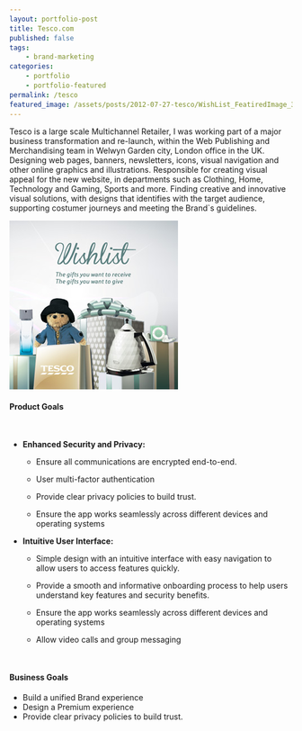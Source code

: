 ```yaml
---
layout: portfolio-post
title: Tesco.com
published: false
tags: 
    - brand-marketing
categories:
    - portfolio
    - portfolio-featured
permalink: /tesco
featured_image: /assets/posts/2012-07-27-tesco/WishList_FeatiredImage_300X300px.jpg
---
```

Tesco is a large scale Multichannel Retailer, I was working part of a major business transformation and re-launch, within the Web Publishing and Merchandising team in Welwyn Garden city, London office in the UK. Designing web pages, banners, newsletters, icons, visual navigation and other online graphics and illustrations. Responsible for creating visual appeal for the new website, in departments such as Clothing, Home, Technology and Gaming, Sports and more. Finding creative and innovative visual solutions, with designs that identifies with the target audience, supporting costumer journeys and meeting the Brand\`s guidelines.

[![](/assets/posts/2012-07-27-tesco/WishList_FeatiredImage_300X300px.jpg)](#)

#### Product Goals

   <br>

- **Enhanced Security and Privacy:**

   - Ensure all communications are encrypted end-to-end.

   - User multi-factor authentication

   - Provide clear privacy policies to build trust. 

   - Ensure the app works seamlessly across different devices and operating systems

- **Intuitive User Interface:**

   - Simple design with an intuitive interface with easy navigation to allow users to access features quickly.

   - Provide a smooth and informative onboarding process to help users understand key features and security benefits.

   - Ensure the app works seamlessly across different devices and operating systems

   - Allow video calls and group messaging 
   
  
  <br>

#### Business Goals 


  - Build a unified Brand experience 
  - Design a Premium experience 
  - Provide clear privacy policies to build trust. 
   
